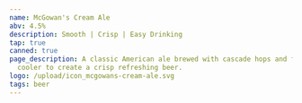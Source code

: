 ```yaml
---
name: McGowan's Cream Ale
abv: 4.5%
description: Smooth | Crisp | Easy Drinking
tap: true
canned: true
page_description: A classic American ale brewed with cascade hops and fermented
  cooler to create a crisp refreshing beer.
logo: /upload/icon_mcgowans-cream-ale.svg
tags: beer
---
```

